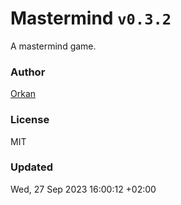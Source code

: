 # Mastermind `v0.3.2`

A mastermind game.

### Author

[Orkan](https://github.com/orkan)

### License

MIT

### Updated

Wed, 27 Sep 2023 16:00:12 +02:00
